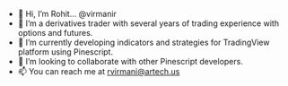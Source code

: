 - 👋 Hi, I’m Rohit... @virmanir
- 👀 I’m a derivatives trader with several years of trading experience with options and futures. 
- 🌱 I’m currently developing indicators and strategies for TradingView platform using Pinescript.
- 💞️ I’m looking to collaborate with other Pinescript developers.
- 📫 You can reach me at rvirmani@artech.us

<!---
virmanir/virmanir is a ✨ special ✨ repository because its `README.md` (this file) appears on your GitHub profile.
You can click the Preview link to take a look at your changes.
--->
